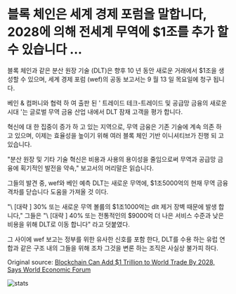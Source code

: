 # 블록 체인은 세계 경제 포럼을 말합니다, 2028에 의해 전세계 무역에 $1조를 추가 할 수 있습니다 ...

블록 체인과 같은 분산 원장 기술 (DLT)은 향후 10 년 동안 새로운 거래에서 $1조을 생성할 수 있으며, 세계 경제 포럼 (wef)의 공동 보고서는 9 월 13 일 목요일에 청구 됩니다.

베인 & 컴퍼니와 협력 하 여 출판 된 ' 트레이드 테크-트레이드 및 공급망 금융의 새로운 시대 '는 글로벌 무역 금융 산업 내에서 DLT 잠재 고객을 평가 합니다.

혁신에 대 한 집중이 증가 하 고 있는 지역으로, 무역 금융은 기존 기술에 계속 의존 하 고 있으며, 이제는 효율성을 높이기 위해 여러 블록 체인 기반 이니셔티브가 진행 되 고 있습니다.

"분산 원장 및 기타 기술 혁신은 비용과 사용의 용이성을 줄임으로써 무역과 공급망 금융에 획기적인 발전을 약속," 보고서의 머리말은 읽습니다.

그들의 발견 중, wef와 베인 예측 DLT는 새로운 무역에, $1조5000억의 현재 무역 금융 격차를 닫습니다 도움을 가져올 것 이다.

"\ [대략 \] 30% 또는 새로운 무역 볼륨의 $1조1000억는 dlt 제거 장벽 때문에 발생 합니다," 그들은 "\ [대략 \] 40% 또는 전통적인의 $9000억 더 나은 서비스 수준과 낮은 비용을 위해 DLT로 이동 합니다" 라고 덧붙였다.

그 사이에 wef 보고는 정부를 위한 유사한 신호를 포함 한다, DLT를 수용 하는 유럽 연합과 같은 구조 내의 그들을 위해 조차 그것을 변론 하는 조직은 사실상 불가피 하다.

Original source: [Blockchain Can Add $1 Trillion to World Trade By 2028, Says World Economic Forum](https://cointelegraph.com/news/blockchain-can-add-1-trillion-to-world-trade-by-2028-says-world-economic-forum)

![stats](https://c.statcounter.com/11760860/0/a89fa40b/1/ "stats")